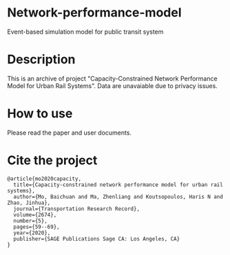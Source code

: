 # Network-performance-model
Event-based simulation model for public transit system

# Description
This is an archive of project "Capacity-Constrained Network Performance Model for Urban Rail Systems". Data are unavaiable due to privacy issues.

# How to use
Please read the paper and user documents.

# Cite the project
```
@article{mo2020capacity,
  title={Capacity-constrained network performance model for urban rail systems},
  author={Mo, Baichuan and Ma, Zhenliang and Koutsopoulos, Haris N and Zhao, Jinhua},
  journal={Transportation Research Record},
  volume={2674},
  number={5},
  pages={59--69},
  year={2020},
  publisher={SAGE Publications Sage CA: Los Angeles, CA}
}
```

